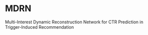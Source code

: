 # MDRN
Multi-Interest Dynamic Reconstruction Network for CTR Prediction in Trigger-Induced Recommendation
